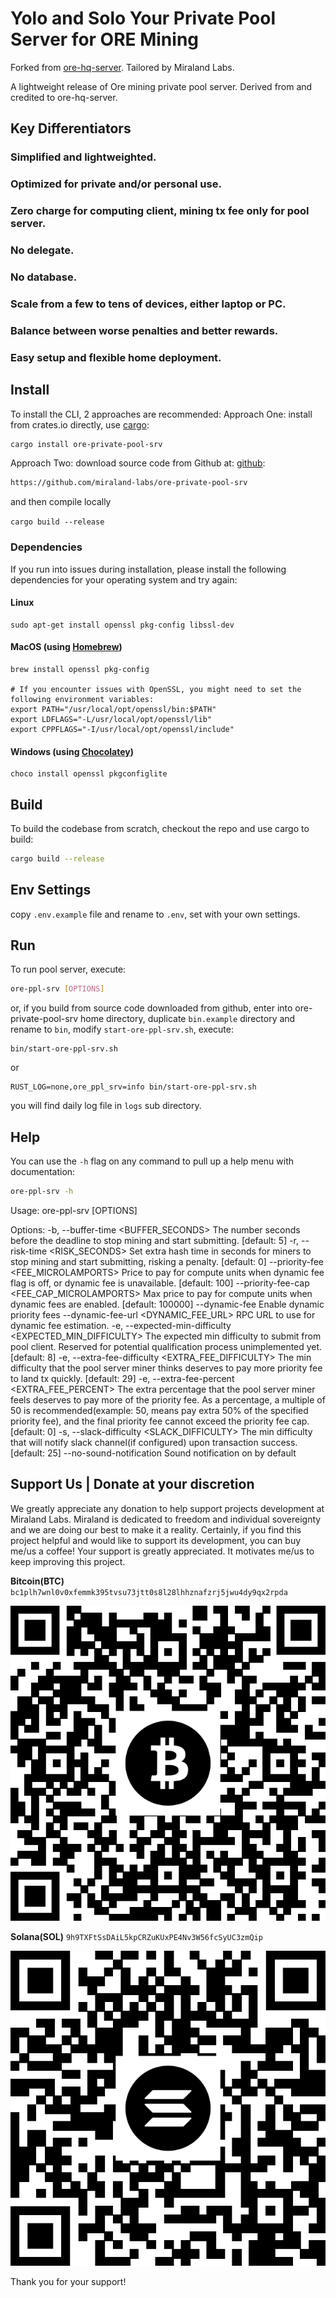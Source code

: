 # Yolo and Solo Your Private Pool Server for ORE Mining

Forked from [ore-hq-server](https://github.com/Kriptikz/ore-hq-server.git). Tailored by Miraland Labs.

A lightweight release of Ore mining private pool server. Derived from and credited to ore-hq-server.

## Key Differentiators

### Simplified and lightweighted.

### Optimized for private and/or personal use.

### Zero charge for computing client, mining tx fee only for pool server.

### No delegate.

### No database.

### Scale from a few to tens of devices, either laptop or PC.

### Balance between worse penalties and better rewards.

### Easy setup and flexible home deployment.

## Install

To install the CLI, 2 approaches are recommended:
Approach One: install from crates.io directly, use [cargo](https://doc.rust-lang.org/cargo/getting-started/installation.html):

```sh
cargo install ore-private-pool-srv
```

Approach Two: download source code from Github at: [github](https://github.com/miraland-labs/ore-private-pool-srv):

```sh
https://github.com/miraland-labs/ore-private-pool-srv
```

and then compile locally

`cargo build --release`

### Dependencies

If you run into issues during installation, please install the following dependencies for your operating system and try again:

#### Linux

```
sudo apt-get install openssl pkg-config libssl-dev
```

#### MacOS (using [Homebrew](https://brew.sh/))

```
brew install openssl pkg-config

# If you encounter issues with OpenSSL, you might need to set the following environment variables:
export PATH="/usr/local/opt/openssl/bin:$PATH"
export LDFLAGS="-L/usr/local/opt/openssl/lib"
export CPPFLAGS="-I/usr/local/opt/openssl/include"
```

#### Windows (using [Chocolatey](https://chocolatey.org/))

```
choco install openssl pkgconfiglite
```

## Build

To build the codebase from scratch, checkout the repo and use cargo to build:

```sh
cargo build --release
```

## Env Settings

copy `.env.example` file and rename to `.env`, set with your own settings.

## Run

To run pool server, execute:

```sh
ore-ppl-srv [OPTIONS]
```

or, if you build from source code downloaded from github, enter into ore-private-pool-srv home directory,
duplicate `bin.example` directory and rename to `bin`, modify `start-ore-ppl-srv.sh`, execute:

```
bin/start-ore-ppl-srv.sh
```

or

```
RUST_LOG=none,ore_ppl_srv=info bin/start-ore-ppl-srv.sh
```

you will find daily log file in `logs` sub directory.

## Help

You can use the `-h` flag on any command to pull up a help menu with documentation:

```sh
ore-ppl-srv -h
```

Usage: ore-ppl-srv [OPTIONS]

Options:
-b, --buffer-time <BUFFER_SECONDS>
The number seconds before the deadline to stop mining and start submitting. [default: 5]
-r, --risk-time <RISK_SECONDS>
Set extra hash time in seconds for miners to stop mining and start submitting, risking a penalty. [default: 0]
--priority-fee <FEE_MICROLAMPORTS>
Price to pay for compute units when dynamic fee flag is off, or dynamic fee is unavailable. [default: 100]
--priority-fee-cap <FEE_CAP_MICROLAMPORTS>
Max price to pay for compute units when dynamic fees are enabled. [default: 100000]
--dynamic-fee
Enable dynamic priority fees
--dynamic-fee-url <DYNAMIC_FEE_URL>
RPC URL to use for dynamic fee estimation.
-e, --expected-min-difficulty <EXPECTED_MIN_DIFFICULTY>
The expected min difficulty to submit from pool client. Reserved for potential qualification process unimplemented yet. [default: 8]
-e, --extra-fee-difficulty <EXTRA_FEE_DIFFICULTY>
The min difficulty that the pool server miner thinks deserves to pay more priority fee to land tx quickly. [default: 29]
-e, --extra-fee-percent <EXTRA_FEE_PERCENT>
The extra percentage that the pool server miner feels deserves to pay more of the priority fee. As a percentage, a multiple of 50 is recommended(example: 50, means pay extra 50% of the specified priority fee), and the final priority fee cannot exceed the priority fee cap. [default: 0]
-s, --slack-difficulty <SLACK_DIFFICULTY>
The min difficulty that will notify slack channel(if configured) upon transaction success. [default: 25]
--no-sound-notification
Sound notification on by default

## Support Us | Donate at your discretion

We greatly appreciate any donation to help support projects development at Miraland Labs. Miraland is dedicated to freedom and individual sovereignty and we are doing our best to make it a reality.
Certainly, if you find this project helpful and would like to support its development, you can buy me/us a coffee!
Your support is greatly appreciated. It motivates me/us to keep improving this project.

**Bitcoin(BTC)**
`bc1plh7wnl0v0xfemmk395tvsu73jtt0s8l28lhhznafzrj5jwu4dy9qx2rpda`

![Donate BTC to Miraland Development](donations/donate-btc-qr-code.png)

**Solana(SOL)**
`9h9TXFtSsDAiL5kpCRZuKUxPE4Nv3W56fcSyUC3zmQip`

![Donate SOL to Miraland Development](donations/donate-sol-qr-code.png)

Thank you for your support!
